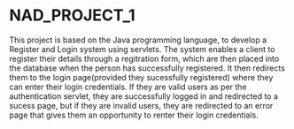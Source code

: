 # NAD_PROJECT_1
This project is based on the Java programming language, to develop a Register and Login system using servlets.
The system enables a client to register their details through a regitration form, which are then placed into the database when the person has successfully registered. It then redirects them to the login page(provided they sucessfully registered) where they can enter their login credentials. If they are valid users as per the authentication servlet, they are successfully logged in and redirected to a sucess page, but if they are invalid users, they are redirected to an error page that gives them an opportunity to renter their login credentials.
